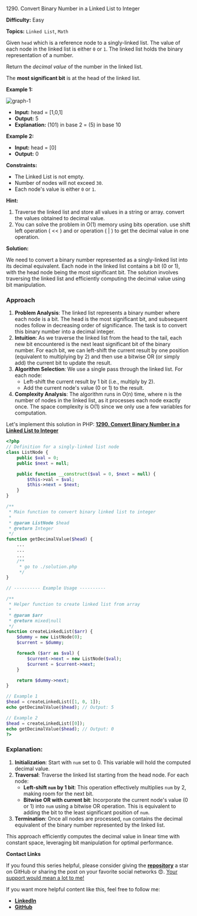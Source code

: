 1290\. Convert Binary Number in a Linked List to Integer

**Difficulty:** Easy

**Topics:** `Linked List`, `Math`

Given `head` which is a reference node to a singly-linked list. The value of each node in the linked list is either `0` or `1`. The linked list holds the binary representation of a number.

Return the _decimal value_ of the number in the linked list.

The **most significant bit** is at the head of the linked list.

**Example 1:**

![graph-1](https://assets.leetcode.com/uploads/2019/12/05/graph-1.png)

- **Input:** head = [1,0,1]
- **Output:** 5
- **Explanation:** (101) in base 2 = (5) in base 10

**Example 2:**

- **Input:** head = [0]
- **Output:** 0

**Constraints:**

- The Linked List is not empty.
- Number of nodes will not exceed `30`.
- Each node's value is either `0` or `1`.


**Hint:**
1. Traverse the linked list and store all values in a string or array. convert the values obtained to decimal value.
2. You can solve the problem in O(1) memory using bits operation. use shift left operation ( << ) and or operation ( | ) to get the decimal value in one operation.






**Solution:**

We need to convert a binary number represented as a singly-linked list into its decimal equivalent. Each node in the linked list contains a bit (0 or 1), with the head node being the most significant bit. The solution involves traversing the linked list and efficiently computing the decimal value using bit manipulation.

### Approach
1. **Problem Analysis**: The linked list represents a binary number where each node is a bit. The head is the most significant bit, and subsequent nodes follow in decreasing order of significance. The task is to convert this binary number into a decimal integer.
2. **Intuition**: As we traverse the linked list from the head to the tail, each new bit encountered is the next least significant bit of the binary number. For each bit, we can left-shift the current result by one position (equivalent to multiplying by 2) and then use a bitwise OR (or simply add) the current bit to update the result.
3. **Algorithm Selection**: We use a single pass through the linked list. For each node:
    - Left-shift the current result by 1 bit (i.e., multiply by 2).
    - Add the current node's value (0 or 1) to the result.
4. **Complexity Analysis**: The algorithm runs in O(n) time, where n is the number of nodes in the linked list, as it processes each node exactly once. The space complexity is O(1) since we only use a few variables for computation.

Let's implement this solution in PHP: **[1290. Convert Binary Number in a Linked List to Integer](https://github.com/mah-shamim/leet-code-in-php/tree/main/algorithms/001290-convert-binary-number-in-a-linked-list-to-integer/solution.php)**

```php
<?php
// Definition for a singly-linked list node
class ListNode {
    public $val = 0;
    public $next = null;

    public function __construct($val = 0, $next = null) {
        $this->val = $val;
        $this->next = $next;
    }
}

/**
 * Main function to convert binary linked list to integer
 * 
 * @param ListNode $head
 * @return Integer
 */
function getDecimalValue($head) {
    ...
    ...
    ...
    /**
     * go to ./solution.php
     */
}

// ---------- Example Usage ----------

/**
 * Helper function to create linked list from array
 * 
 * @param $arr
 * @return mixed|null
 */
function createLinkedList($arr) {
    $dummy = new ListNode(0);
    $current = $dummy;

    foreach ($arr as $val) {
        $current->next = new ListNode($val);
        $current = $current->next;
    }

    return $dummy->next;
}

// Example 1
$head = createLinkedList([1, 0, 1]);
echo getDecimalValue($head); // Output: 5

// Example 2
$head = createLinkedList([0]);
echo getDecimalValue($head); // Output: 0
?>
```

### Explanation:

1. **Initialization**: Start with `num` set to 0. This variable will hold the computed decimal value.
2. **Traversal**: Traverse the linked list starting from the head node. For each node:
    - **Left-shift `num` by 1 bit**: This operation effectively multiplies `num` by 2, making room for the next bit.
    - **Bitwise OR with current bit**: Incorporate the current node's value (0 or 1) into `num` using a bitwise OR operation. This is equivalent to adding the bit to the least significant position of `num`.
3. **Termination**: Once all nodes are processed, `num` contains the decimal equivalent of the binary number represented by the linked list.

This approach efficiently computes the decimal value in linear time with constant space, leveraging bit manipulation for optimal performance.

**Contact Links**

If you found this series helpful, please consider giving the **[repository](https://github.com/mah-shamim/leet-code-in-php)** a star on GitHub or sharing the post on your favorite social networks 😍. [Your support would mean a lot to me!](https://isolatedcompliments.com/v09uayg6h?key=a647d02f1aafcddaf10536d7cd00bd7c)

If you want more helpful content like this, feel free to follow me:

- **[LinkedIn](https://www.linkedin.com/in/arifulhaque/)**
- **[GitHub](https://github.com/mah-shamim)**
